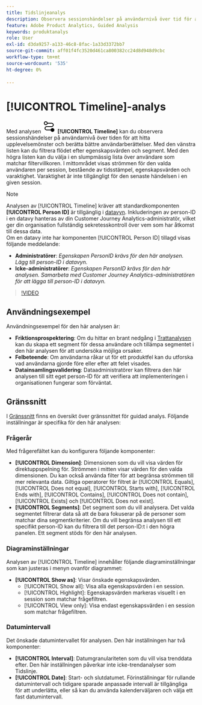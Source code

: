```yaml
---
title: Tidslinjeanalys
description: Observera sessionshändelser på användarnivå över tid för att hitta upplevelsemönster.
feature: Adobe Product Analytics, Guided Analysis
keywords: produktanalys
role: User
exl-id: d3da9257-a133-46c8-8fac-1a33d3372bb7
source-git-commit: aff01f4fc3520d461ca800382cc24d8d948d9cbc
workflow-type: tm+mt
source-wordcount: '535'
ht-degree: 0%

---
```


# [!UICONTROL Timeline]-analys

Med analysen ![Tidslinje](/help/assets/icons/Timeline.svg) **[!UICONTROL Timeline]** kan du observera sessionshändelser på användarnivå över tiden för att hitta upplevelsemönster och berätta bättre användarberättelser. Med den vänstra listen kan du filtrera flödet efter egenskapsvärden och segment. Med den högra listen kan du välja i en slumpmässig lista över användare som matchar filtervillkoren. I mittområdet visas strömmen för den valda användaren per session, bestående av tidsstämpel, egenskapsvärden och varaktighet. Varaktighet är inte tillgängligt för den senaste händelsen i en given session.


>[!NOTE]
>
>Analysen av [!UICONTROL Timeline] kräver att standardkomponenten **[!UICONTROL Person ID]** är tillgänglig i [datavyn](/help/data-views/component-reference.md#optional). Inkluderingen av person-ID i en datavy hanteras av din Customer Journey Analytics-administratör, vilket ger din organisation fullständig sekretesskontroll över vem som har åtkomst till dessa data.
><br/>Om en datavy inte har komponenten [!UICONTROL Person ID] tillagd visas följande meddelande:
>
>* **Administratörer**: *Egenskapen PersonID krävs för den här analysen. Lägg till person-ID i datavyn.*
>* **Icke-administratörer**: *Egenskapen PersonID krävs för den här analysen. Samarbeta med Customer Journey Analytics-administratören för att lägga till person-ID i datavyn.*

>[!VIDEO](https://video.tv.adobe.com/v/3427810/?learn=on)



## Användningsexempel

Användningsexempel för den här analysen är:

* **Friktionsprospektering**: Om du hittar en brant nedgång i [Trattanalysen](funnel.md) kan du skapa ett segment för dessa användare och tillämpa segmentet i den här analysen för att undersöka möjliga orsaker.
* **Felbeteende**: Om användarna råkar ut för ett produktfel kan du utforska vad användarna gjorde före eller efter att felet visades.
* **Datainsamlingsvalidering**: Dataadministratörer kan filtrera den här analysen till sitt eget person-ID för att verifiera att implementeringen i organisationen fungerar som förväntat.

## Gränssnitt

I [Gränssnitt](../overview.md#interface) finns en översikt över gränssnittet för guidad analys. Följande inställningar är specifika för den här analysen:

### Frågerår

Med frågerefältet kan du konfigurera följande komponenter:

* **[!UICONTROL Dimension]**: Dimensionen som du vill visa värden för direktuppspelning för. Strömmen i mitten visar värden för den valda dimensionen. Du kan också använda filter för att begränsa strömmen till mer relevanta data. Giltiga operatorer för filtret är [!UICONTROL Equals], [!UICONTROL Does not equal], [!UICONTROL Starts with], [!UICONTROL Ends with], [!UICONTROL Contains], [!UICONTROL Does not contain], [!UICONTROL Exists] och [!UICONTROL Does not exist].
* **[!UICONTROL Segments]**: Det segment som du vill analysera. Det valda segmentet filtrerar data så att de bara fokuserar på de personer som matchar dina segmentkriterier. Om du vill begränsa analysen till ett specifikt person-ID kan du filtrera till det person-ID:t i den högra panelen. Ett segment stöds för den här analysen.

### Diagraminställningar

Analysen av [!UICONTROL Timeline] innehåller följande diagraminställningar som kan justeras i menyn ovanför diagrammet:

* **[!UICONTROL Show as]**: Visar önskade egenskapsvärden.
   * [!UICONTROL Show all]: Visa alla egenskapsvärden i en session.
   * [!UICONTROL Highlight]: Egenskapsvärden markeras visuellt i en session som matchar frågefiltren.
   * [!UICONTROL View only]: Visa endast egenskapsvärden i en session som matchar frågefiltren.

### Datumintervall

Det önskade datumintervallet för analysen. Den här inställningen har två komponenter:

* **[!UICONTROL Interval]**: Datumgranulariteten som du vill visa trenddata efter. Den här inställningen påverkar inte icke-trendanalyser som Tidslinje.
* **[!UICONTROL Date]**: Start- och slutdatumet. Förinställningar för rullande datumintervall och tidigare sparade anpassade intervall är tillgängliga för att underlätta, eller så kan du använda kalenderväljaren och välja ett fast datumintervall.


<!--

## Example

See below for an example of the analysis.

![Timeline](../assets/timeline-new.png)

-->
